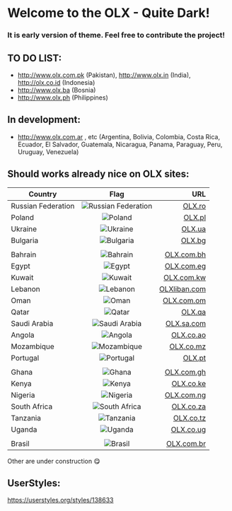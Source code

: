 # Welcome to the OLX - Quite Dark!

### It is early version of theme. Feel free to contribute the project!

## TO DO LIST:

* http://www.olx.com.pk (Pakistan), http://www.olx.in (India), http://olx.co.id (Indonesia)
* http://www.olx.ba (Bosnia)
* http://www.olx.ph (Philippines)

## In development:
* http://www.olx.com.ar , etc (Argentina, Bolivia, Colombia, Costa Rica, Ecuador, El Salvador, Guatemala, Nicaragua, Panama, Paraguay, Peru, Uruguay, Venezuela)

## Should works already nice on OLX sites:

| Country                 | Flag                                                                                                                                    | URL                                                 |
| ----------------------- |:---------------------------------------------------------------------------------------------------------------------------------------:| ---------------------------------------------------:|
| Russian Federation      | ![Russian Federation](https://raw.githubusercontent.com/stevenrskelton/flag-icon/master/png/16/country-4x3/ru.png "Russian Federation") | [OLX.ro](https://www.olx.ro "Russian Federation")   |
| Poland                  | ![Poland](https://raw.githubusercontent.com/stevenrskelton/flag-icon/master/png/16/country-4x3/pl.png "Poland")                         | [OLX.pl](https://www.olx.pl "Poland")               |
| Ukraine                 | ![Ukraine](https://raw.githubusercontent.com/stevenrskelton/flag-icon/master/png/16/country-4x3/ua.png "Ukraine")                       | [OLX.ua](https://www.olx.ua "Ukraine")              |
| Bulgaria                | ![Bulgaria](https://raw.githubusercontent.com/stevenrskelton/flag-icon/master/png/16/country-4x3/bg.png "Bulgaria")                     | [OLX.bg](https://www.olx.bg "Bulgaria")             |
| | | |
| Bahrain                 | ![Bahrain](https://raw.githubusercontent.com/stevenrskelton/flag-icon/master/png/16/country-4x3/bh.png "Bahrain")                       | [OLX.com.bh](https://www.olx.com.bh "Bahrain")      |
| Egypt                   | ![Egypt](https://raw.githubusercontent.com/stevenrskelton/flag-icon/master/png/16/country-4x3/eg.png "Egypt")                           | [OLX.com.eg](https://www.olx.com.eg "Egypt")        |
| Kuwait                  | ![Kuwait](https://raw.githubusercontent.com/stevenrskelton/flag-icon/master/png/16/country-4x3/kw.png "Kuwait")                         | [OLX.com.kw](https://www.olx.com.kw "Kuwait")       |
| Lebanon                 | ![Lebanon](https://raw.githubusercontent.com/stevenrskelton/flag-icon/master/png/16/country-4x3/li.png "Lebanon")                       | [OLXliban.com](https://olxliban.com "Lebanon")      |
| Oman                    | ![Oman](https://raw.githubusercontent.com/stevenrskelton/flag-icon/master/png/16/country-4x3/om.png "Oman OLX.com.om")                  | [OLX.com.om](https://www.olx.com.om "Oman")         |
| Qatar                   | ![Qatar](https://raw.githubusercontent.com/stevenrskelton/flag-icon/master/png/16/country-4x3/qa.png "Qatar OLX.qa")                    | [OLX.qa](https://www.olx.qa "Qatar")                |
| Saudi Arabia            | ![Saudi Arabia](https://raw.githubusercontent.com/stevenrskelton/flag-icon/master/png/16/country-4x3/sa.png "Saudi Arabia")             | [OLX.sa.com](https://www.olx.sa.com "Saudi Arabia") |
| Angola                  | ![Angola](https://raw.githubusercontent.com/stevenrskelton/flag-icon/master/png/16/country-4x3/ao.png "Angola")                         | [OLX.co.ao](https://www.olx.co.ao "Angola")         |
| Mozambique              | ![Mozambique](https://raw.githubusercontent.com/stevenrskelton/flag-icon/master/png/16/country-4x3/mz.png "Mozambique")                 | [OLX.co.mz](https://www.olx.co.mz "Mozambique")     |
| Portugal                | ![Portugal](https://raw.githubusercontent.com/stevenrskelton/flag-icon/master/png/16/country-4x3/pt.png "Portugal")                     | [OLX.pt](https://www.olx.pt "Portugal")            |
| | | |
| Ghana                   | ![Ghana](https://raw.githubusercontent.com/stevenrskelton/flag-icon/master/png/16/country-4x3/gh.png "Ghana")                           | [OLX.com.gh](https://www.olx.com.gh "Ghana")        |
| Kenya                   | ![Kenya](https://raw.githubusercontent.com/stevenrskelton/flag-icon/master/png/16/country-4x3/ke.png "Kenya")                           | [OLX.co.ke](https://www.olx.co.ke "Kenya")          |
| Nigeria                 | ![Nigeria](https://raw.githubusercontent.com/stevenrskelton/flag-icon/master/png/16/country-4x3/ni.png "Nigeria")                       | [OLX.com.ng](https://www.olx.com.ng "Nigeria")      |
| South Africa            | ![South Africa](https://raw.githubusercontent.com/stevenrskelton/flag-icon/master/png/16/country-4x3/za.png "South Africa")             | [OLX.co.za](https://www.olx.co.za "South Africa")   |
| Tanzania                | ![Tanzania](https://raw.githubusercontent.com/stevenrskelton/flag-icon/master/png/16/country-4x3/tz.png "Tanzania")                     | [OLX.co.tz](https://www.olx.co.tz "Tanzania")       |
| Uganda                  | ![Uganda](https://raw.githubusercontent.com/stevenrskelton/flag-icon/master/png/16/country-4x3/ug.png "Uganda")                         | [OLX.co.ug](https://www.olx.co.ug "Uganda")         |
||||
|Brasil                   | ![Brasil](https://raw.githubusercontent.com/stevenrskelton/flag-icon/master/png/16/country-4x3/br.png "Brasil")                         | [OLX.com.br](http://www.olx.com.br "Brasil")         |

Other are under construction :yum:

## UserStyles:
https://userstyles.org/styles/138633

